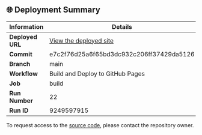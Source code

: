 ## 🌐 Deployment Summary

| Information | Details |
|-------------|---------|
| **Deployed URL** | [View the deployed site](https://First-Matter.github.io/multiplayer-test) |
| **Commit** | e7c2f76d25a6f65bd3dc932c206ff37429da5126 |
| **Branch** | main |
| **Workflow** | Build and Deploy to GitHub Pages |
| **Job** | build |
| **Run Number** | 22 |
| **Run ID** | 9249597915 |

To request access to the [source code](https://github.com/First-Matter/playroom-hello-world), please contact the repository owner.
